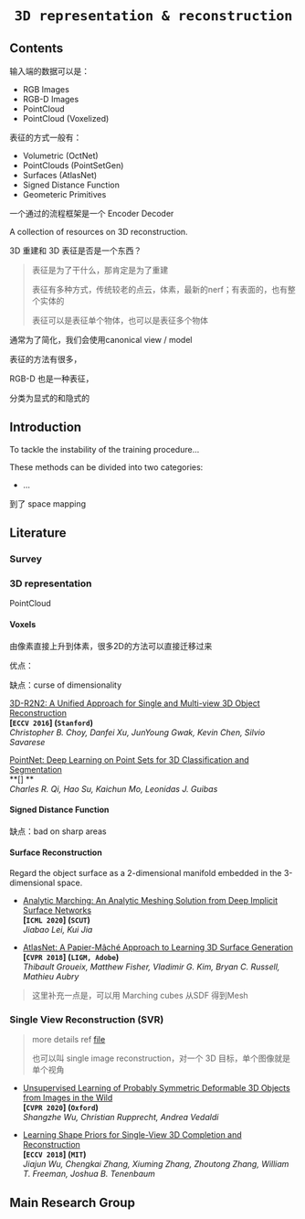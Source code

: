 # <p align=center>`3D representation & reconstruction` </p>

## Contents



输入端的数据可以是：

- RGB Images
- RGB-D Images
- PointCloud
- PointCloud (Voxelized)



表征的方式一般有：

- Volumetric (OctNet)
- PointClouds (PointSetGen)
- Surfaces (AtlasNet)
- Signed Distance Function
- Geometeric Primitives



一个通过的流程框架是一个 Encoder Decoder



A collection of resources on 3D reconstruction.

3D 重建和 3D 表征是否是一个东西？

> 表征是为了干什么，那肯定是为了重建
>
> 表征有多种方式，传统较老的点云，体素，最新的nerf；有表面的，也有整个实体的
>
> 表征可以是表征单个物体，也可以是表征多个物体



通常为了简化，我们会使用canonical view / model



表征的方法有很多，

RGB-D 也是一种表征，



分类为显式的和隐式的



## Introduction

To tackle the instability of the training procedure...



These methods can be divided into two categories:

- ...



到了 space mapping



## Literature



### Survey



### 3D representation



PointCloud



#### Voxels

由像素直接上升到体素，很多2D的方法可以直接迁移过来

优点：

缺点：curse of dimensionality

[3D-R2N2: A Unified Approach for Single and Multi-view 3D Object Reconstruction](https://arxiv.org/pdf/1604.00449.pdf)  
**[`ECCV 2016`] (`Stanford`)**  
*Christopher B. Choy, Danfei Xu, JunYoung Gwak, Kevin Chen, Silvio Savarese*



[PointNet: Deep Learning on Point Sets for 3D Classification and Segmentation](https://arxiv.org/pdf/1612.00593.pdf)  
**[] **  
*Charles R. Qi, Hao Su, Kaichun Mo, Leonidas J. Guibas*



#### Signed Distance Function

缺点：bad on sharp areas





#### Surface Reconstruction

Regard the object surface as a 2-dimensional manifold embedded in the 3-dimensional space.

- [Analytic Marching: An Analytic Meshing Solution from Deep Implicit Surface Networks]()  
  **[`ICML 2020`] (`SCUT`)**  
  *Jiabao Lei, Kui Jia*

- [AtlasNet: A Papier-Mâché Approach to Learning 3D Surface Generation](https://arxiv.org/pdf/1802.05384.pdf)  
  **[`CVPR 2018`] (`LIGM, Adobe`)**  
  *Thibault Groueix, Matthew Fisher, Vladimir G. Kim, Bryan C. Russell, Mathieu Aubry*



> 这里补充一点是，可以用 Marching cubes 从SDF 得到Mesh



### Single View Reconstruction (SVR)

> more details ref [file](./Single-View-Reconstruction)
>
> 也可以叫 single image reconstruction，对一个 3D 目标，单个图像就是单个视角

- [Unsupervised Learning of Probably Symmetric Deformable 3D Objects from Images in the Wild](https://arxiv.org/pdf/1911.11130.pdf)  
  **[`CVPR 2020`]  (`Oxford`)**  
  *Shangzhe Wu, Christian Rupprecht, Andrea Vedaldi*

- [Learning Shape Priors for Single-View 3D Completion and Reconstruction](https://arxiv.org/pdf/1809.05068.pdf)  
  **[`ECCV 2018`] (`MIT`)**  
  *Jiajun Wu, Chengkai Zhang, Xiuming Zhang, Zhoutong Zhang, William T. Freeman, Joshua B. Tenenbaum*

## Main Research Group

